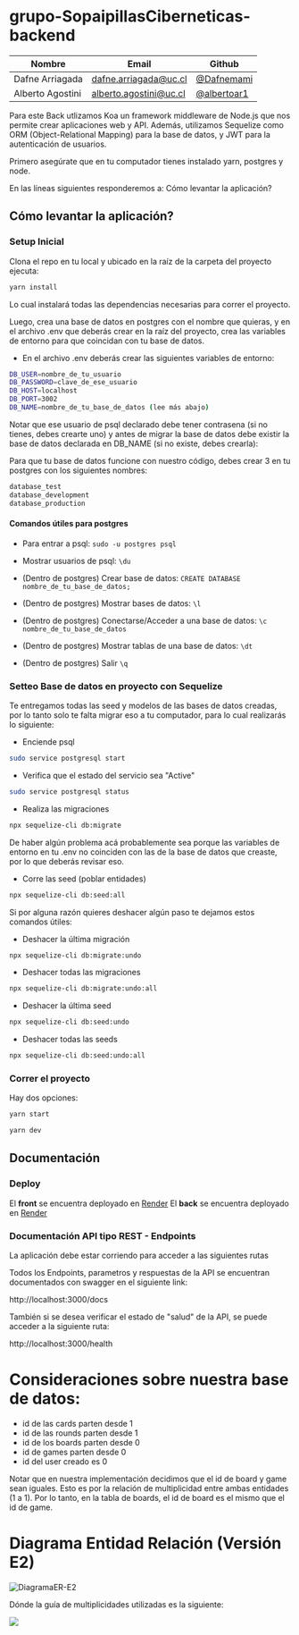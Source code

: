 # grupo-SopaipillasCiberneticas-backend

| Nombre                     | Email                  | Github                                                   |
| -------------------------- | ---------------------- | -------------------------------------------------------- |
| Dafne Arriagada            | dafne.arriagada@uc.cl  | [@Dafnemami](https://github.com/Dafnemami)               |
| Alberto Agostini        | alberto.agostini@uc.cl  | [@albertoar1](https://github.com/albertoar1)          |


Para este Back utlizamos Koa un framework middleware de Node.js que nos permite crear aplicaciones web y API. Además, utilizamos Sequelize como ORM (Object-Relational Mapping) para la base de datos, y JWT para la autenticación de usuarios.

Primero asegúrate que en tu computador tienes instalado yarn, postgres y node.

En las líneas siguientes responderemos a: Cómo levantar la aplicación?  

## Cómo levantar la aplicación?

### Setup Inicial

Clona el repo en tu local y ubicado en la raíz de la carpeta del proyecto ejecuta:

```bash
yarn install
```
Lo cual instalará todas las dependencias necesarias para correr el proyecto.

Luego, crea una base de datos en postgres con el nombre que quieras, y en el archivo .env que deberás crear en la raíz del proyecto, crea las variables de entorno para que coincidan con tu base de datos.

- En el archivo .env deberás crear las siguientes variables de entorno:

```bash
DB_USER=nombre_de_tu_usuario
DB_PASSWORD=clave_de_ese_usuario
DB_HOST=localhost
DB_PORT=3002
DB_NAME=nombre_de_tu_base_de_datos (lee más abajo)
```

Notar que ese usuario de psql declarado debe tener contrasena (si no tienes, debes crearte uno) y antes de migrar la base de datos debe existir la base de datos declarada en DB_NAME (si no existe, debes crearla):

Para que tu base de datos funcione con nuestro código, debes crear 3 en tu postgres con los siguientes nombres:

```bash
database_test
database_development
database_production
```

#### Comandos útiles para postgres

- Para entrar a psql: `sudo -u postgres psql`

- Mostrar usuarios de psql: `\du`

- (Dentro de postgres) Crear base de datos: `CREATE DATABASE nombre_de_tu_base_de_datos;`

- (Dentro de postgres) Mostrar bases de datos: `\l`

- (Dentro de postgres) Conectarse/Acceder a una base de datos: `\c nombre_de_tu_base_de_datos`

- (Dentro de postgres) Mostrar tablas de una base de datos: `\dt`

- (Dentro de postgres) Salir `\q`


### Setteo Base de datos en proyecto con Sequelize

Te entregamos todas las seed y modelos de las bases de datos creadas, por lo tanto solo te falta migrar eso a tu computador, para lo cual realizarás lo siguiente:

- Enciende psql
``` bash
sudo service postgresql start
```
- Verifica que el estado del servicio sea "Active"
``` bash
sudo service postgresql status
```

- Realiza las migraciones
``` bash
npx sequelize-cli db:migrate
```

De haber algún problema acá probablemente sea porque las variables de entorno en tu .env no coinciden con las de la base de datos que creaste, por lo que deberás revisar eso.

- Corre las seed (poblar entidades)
``` bash
npx sequelize-cli db:seed:all
```

Si por alguna razón quieres deshacer algún paso te dejamos estos comandos útiles:

- Deshacer la última migración
``` bash
npx sequelize-cli db:migrate:undo
```

- Deshacer todas las migraciones
``` bash
npx sequelize-cli db:migrate:undo:all
```

- Deshacer la última seed
``` bash
npx sequelize-cli db:seed:undo
```

- Deshacer todas las seeds
``` bash
npx sequelize-cli db:seed:undo:all
```

### Correr el proyecto

Hay dos opciones:

``` bash
yarn start
```

``` bash
yarn dev
```

## Documentación

### Deploy 

El **front** se encuentra deployado en [Render](https://come-6-hi.onrender.com)
El **back** se encuentra deployado en [Render](https://sopaipillas-ciberneticas-toma-6-back.onrender.com/)

### Documentación API tipo REST - Endpoints

La aplicación debe estar corriendo para acceder a las siguientes rutas

Todos los Endpoints, parametros y respuestas de la API
se encuentran documentados con swagger en el siguiente link:    

http://localhost:3000/docs

También si se desea verificar el estado de "salud" de la API, se puede acceder a la siguiente ruta:

http://localhost:3000/health


# Consideraciones sobre nuestra base de datos:

- id de las cards parten desde 1 
- id de las rounds parten desde 1
- id de los boards parten desde 0
- id de games parten desde 0
- id del user creado es 0

Notar que en nuestra implementación decidimos que el id de board y game sean iguales. Esto es por la relación de multiplicidad entre ambas entidades (1 a 1). Por lo tanto, en la tabla de boards, el id de board es el mismo que el id de game.

# Diagrama Entidad Relación (Versión E2)

<img src="https://github.com/IIC2513/grupo-SopaipillasCiberneticas-backend/blob/swaggerUpdates/DiagramaER_E2.png" title="DiagramaER-E2">

Dónde la guía de multiplicidades utilizadas es la siguiente:

<img src="https://github.com/IIC2513/grupo-SopaipillasCiberneticas-backend/blob/swaggerUpdates/ConvencionMultiplicidadesER.png">
